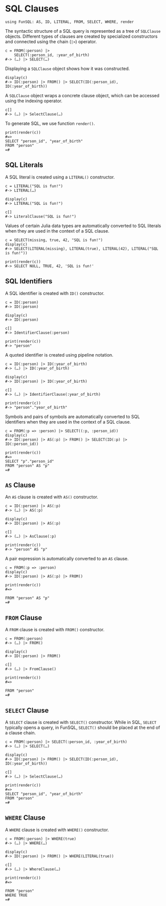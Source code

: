 # SQL Clauses

    using FunSQL: AS, ID, LITERAL, FROM, SELECT, WHERE, render

The syntactic structure of a SQL query is represented as a tree of `SQLClause`
objects.  Different types of clauses are created by specialized constructors
and connected using the chain (`|>`) operator.

    c = FROM(:person) |>
        SELECT(:person_id, :year_of_birth)
    #-> (…) |> SELECT(…)

Displaying a `SQLClause` object shows how it was constructed.

    display(c)
    #-> ID(:person) |> FROM() |> SELECT(ID(:person_id), ID(:year_of_birth))

A `SQLClause` object wraps a concrete clause object, which can be accessed
using the indexing operator.

    c[]
    #-> (…) |> SelectClause(…)

To generate SQL, we use function `render()`.

    print(render(c))
    #=>
    SELECT "person_id", "year_of_birth"
    FROM "person"
    =#


## SQL Literals

A SQL literal is created using a `LITERAL()` constructor.

    c = LITERAL("SQL is fun!")
    #-> LITERAL(…)

    display(c)
    #-> LITERAL("SQL is fun!")

    c[]
    #-> LiteralClause("SQL is fun!")

Values of certain Julia data types are automatically converted to SQL
literals when they are used in the context of a SQL clause.

    c = SELECT(missing, true, 42, "SQL is fun!")
    display(c)
    #-> SELECT(LITERAL(missing), LITERAL(true), LITERAL(42), LITERAL("SQL is fun!"))

    print(render(c))
    #-> SELECT NULL, TRUE, 42, 'SQL is fun!'

## SQL Identifiers

A SQL identifier is created with `ID()` constructor.

    c = ID(:person)
    #-> ID(:person)

    display(c)
    #-> ID(:person)

    c[]
    #-> IdentifierClause(:person)

    print(render(c))
    #-> "person"

A quoted identifier is created using pipeline notation.

    c = ID(:person) |> ID(:year_of_birth)
    #-> (…) |> ID(:year_of_birth)

    display(c)
    #-> ID(:person) |> ID(:year_of_birth)

    c[]
    #-> (…) |> IdentifierClause(:year_of_birth)

    print(render(c))
    #-> "person"."year_of_birth"

Symbols and pairs of symbols are automatically converted to SQL identifiers
when they are used in the context of a SQL clause.

    c = FROM(:p => :person) |> SELECT((:p, :person_id))
    display(c)
    #-> ID(:person) |> AS(:p) |> FROM() |> SELECT(ID(:p) |> ID(:person_id))

    print(render(c))
    #=>
    SELECT "p"."person_id"
    FROM "person" AS "p"
    =#


## `AS` Clause

An `AS` clause is created with `AS()` constructor.

    c = ID(:person) |> AS(:p)
    #-> (…) |> AS(:p)

    display(c)
    #-> ID(:person) |> AS(:p)

    c[]
    #-> (…) |> AsClause(:p)

    print(render(c))
    #-> "person" AS "p"

A pair expression is automatically converted to an `AS` clause.

    c = FROM(:p => :person)
    display(c)
    #-> ID(:person) |> AS(:p) |> FROM()

    print(render(c))
    #=>

    FROM "person" AS "p"
    =#


## `FROM` Clause

A `FROM` clause is created with `FROM()` constructor.

    c = FROM(:person)
    #-> (…) |> FROM()

    display(c)
    #-> ID(:person) |> FROM()

    c[]
    #-> (…) |> FromClause()

    print(render(c))
    #=>

    FROM "person"
    =#


## `SELECT` Clause

A `SELECT` clause is created with `SELECT()` constructor.  While in SQL,
`SELECT` typically opens a query, in FunSQL, `SELECT()` should be placed
at the end of a clause chain.

    c = FROM(:person) |> SELECT(:person_id, :year_of_birth)
    #-> (…) |> SELECT(…)

    display(c)
    #-> ID(:person) |> FROM() |> SELECT(ID(:person_id), ID(:year_of_birth))

    c[]
    #-> (…) |> SelectClause(…)

    print(render(c))
    #=>
    SELECT "person_id", "year_of_birth"
    FROM "person"
    =#


## `WHERE` Clause

A `WHERE` clause is created with `WHERE()` constructor.

    c = FROM(:person) |> WHERE(true)
    #-> (…) |> WHERE(…)

    display(c)
    #-> ID(:person) |> FROM() |> WHERE(LITERAL(true))

    c[]
    #-> (…) |> WhereClause(…)

    print(render(c))
    #=>

    FROM "person"
    WHERE TRUE
    =#

